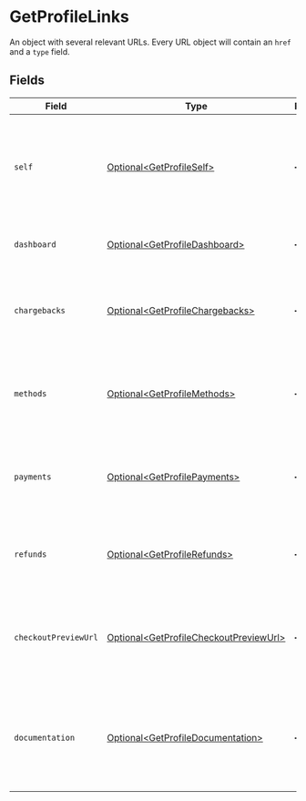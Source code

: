 # GetProfileLinks

An object with several relevant URLs. Every URL object will contain an `href` and a `type` field.


## Fields

| Field                                                                                              | Type                                                                                               | Required                                                                                           | Description                                                                                        |
| -------------------------------------------------------------------------------------------------- | -------------------------------------------------------------------------------------------------- | -------------------------------------------------------------------------------------------------- | -------------------------------------------------------------------------------------------------- |
| `self`                                                                                             | [Optional\<GetProfileSelf>](../../models/operations/GetProfileSelf.md)                             | :heavy_minus_sign:                                                                                 | In v2 endpoints, URLs are commonly represented as objects with an `href` and `type` field.         |
| `dashboard`                                                                                        | [Optional\<GetProfileDashboard>](../../models/operations/GetProfileDashboard.md)                   | :heavy_minus_sign:                                                                                 | Link to the profile in the Mollie dashboard.                                                       |
| `chargebacks`                                                                                      | [Optional\<GetProfileChargebacks>](../../models/operations/GetProfileChargebacks.md)               | :heavy_minus_sign:                                                                                 | The API resource URL of the chargebacks that belong to this profile.                               |
| `methods`                                                                                          | [Optional\<GetProfileMethods>](../../models/operations/GetProfileMethods.md)                       | :heavy_minus_sign:                                                                                 | The API resource URL of the methods that are enabled for this profile.                             |
| `payments`                                                                                         | [Optional\<GetProfilePayments>](../../models/operations/GetProfilePayments.md)                     | :heavy_minus_sign:                                                                                 | The API resource URL of the payments that belong to this profile.                                  |
| `refunds`                                                                                          | [Optional\<GetProfileRefunds>](../../models/operations/GetProfileRefunds.md)                       | :heavy_minus_sign:                                                                                 | The API resource URL of the refunds that belong to this profile.                                   |
| `checkoutPreviewUrl`                                                                               | [Optional\<GetProfileCheckoutPreviewUrl>](../../models/operations/GetProfileCheckoutPreviewUrl.md) | :heavy_minus_sign:                                                                                 | The hosted checkout preview URL. You need to be logged in to access this page.                     |
| `documentation`                                                                                    | [Optional\<GetProfileDocumentation>](../../models/operations/GetProfileDocumentation.md)           | :heavy_minus_sign:                                                                                 | In v2 endpoints, URLs are commonly represented as objects with an `href` and `type` field.         |